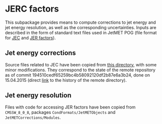 # JERC factors

This subpackage provides means to compute corrections to jet energy and jet energy resolution, as well as the corresponding uncertainties.
Inputs are described in the form of standard text files used in JetMET POG (file format for [JEC](https://hypernews.cern.ch/HyperNews/CMS/get/jes/423/1.html) and [JER factors](https://twiki.cern.ch/twiki/bin/view/CMSPublic/WorkBookJetEnergyResolution?rev=14#Scale_factors_file_format)).


## Jet energy corrections

Source files related to JEC have been copied from [this directory](https://github.com/miquork/jecsys/tree/master/CondFormats/JetMETObjects), with some minor modifications.
They correspond to the state of the remote repository as of commit 194510cedf65259bc4b58092120df2b87e6a3b24, done on 15.04.2015 (direct [link](https://github.com/miquork/jecsys/commits/master/CondFormats/JetMETObjects) to the history of the remote directory).


## Jet energy resolution

Files with code for accessing JER factors have been copied from `CMSSW_8_0_8`, packages `CondFormats/JetMETObjects` and `JetMETCorrections/Modules`.
